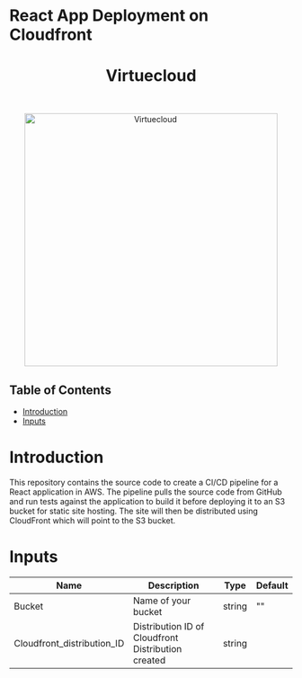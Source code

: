 # React App Deployment on Cloudfront 

<h1 align="center"> Virtuecloud </h1> <br>
<p align="center">
  <a href="https://virtuecloud.io/">
    <img alt="Virtuecloud" title="Virtuecloud" src="https://virtuecloud.io/assets/images/VitueCloud_Logo.png" width="450">
  </a>
</p>

## Table of Contents

- [Introduction](#introduction)
- [Inputs](#Inputs)

# Introduction

This repository contains the source code to create a CI/CD pipeline for a React application in AWS. The pipeline pulls the source code from GitHub and run tests against the application to build it before deploying it to an S3 bucket for static site hosting. The site will then be distributed using CloudFront which will point to the S3 bucket.

# Inputs

|Name              |Description|Type|Default|
|------------------|-----------|-------|-------|
|Bucket    |Name of your bucket |string |""|
|Cloudfront_distribution_ID  |Distribution ID of Cloudfront Distribution created  |string ||
